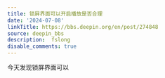 ```yaml
---
title: 锁屏界面可以开启播放是否合理
date: '2024-07-08'
linkTitle: https://bbs.deepin.org/en/post/274848
source: deepin_bbs
description:  fslong 
disable_comments: true
---
```

今天发现锁屏界面可以
